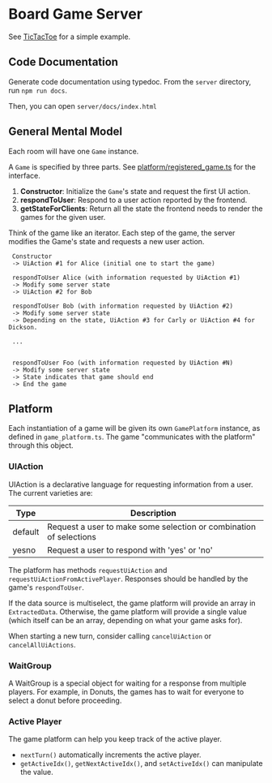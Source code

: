 # Board Game Server

See [TicTacToe](games/EXAMPLE_tictactoe) for a simple example.

## Code Documentation

Generate code documentation using typedoc. From the `server` directory, run `npm run docs`.

Then, you can open `server/docs/index.html`

## General Mental Model

Each room will have one `Game` instance.

A `Game` is specified by three parts. See [platform/registered_game.ts](platform/registered_games.ts) for the interface.

1. **Constructor**: Initialize the `Game`'s state and request the first UI action.
1. **respondToUser**: Respond to a user action reported by the frontend.
1. **getStateForClients**: Return all the state the frontend needs to render the games for the given user.

Think of the game like an iterator. Each step of the game, the server modifies the Game's state and requests a new user action.

```
 Constructor
 -> UiAction #1 for Alice (initial one to start the game)

 respondToUser Alice (with information requested by UiAction #1)
 -> Modify some server state
 -> UiAction #2 for Bob

 respondToUser Bob (with information requested by UiAction #2)
 -> Modify some server state
 -> Depending on the state, UiAction #3 for Carly or UiAction #4 for Dickson.

 ...


 respondToUser Foo (with information requested by UiAction #N)
 -> Modify some server state
 -> State indicates that game should end
 -> End the game
```

## Platform

Each instantiation of a game will be given its own `GamePlatform` instance, as defined in `game_platform.ts`. The game "communicates with the platform" through this object.

### UIAction

UIAction is a declarative language for requesting information from a user. The current varieties are:

| Type    | Description                                                        |
| ------- | ------------------------------------------------------------------ |
| default | Request a user to make some selection or combination of selections |
| yesno   | Request a user to respond with 'yes' or 'no'                       |

The platform has methods `requestUiAction` and `requestUiActionFromActivePlayer`. Responses should be handled by the game's `respondToUser`.

If the data source is multiselect, the game platform will provide an array in `ExtractedData`. Otherwise, the game platform will provide a single value (which itself can be an array, depending on what your game asks for).

When starting a new turn, consider calling `cancelUiAction` or `cancelAllUiActions`.

### WaitGroup

A WaitGroup is a special object for waiting for a response from multiple players. For example, in Donuts, the games has to wait for everyone to select a donut before proceeding.

### Active Player

The game platform can help you keep track of the active player.

- `nextTurn()` automatically increments the active player.
- `getActiveIdx()`, `getNextActiveIdx()`, and `setActiveIdx()` can manipulate the value.
